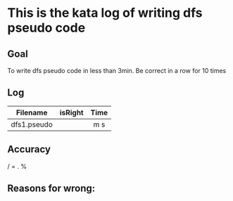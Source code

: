# This is the kata log of writing dfs pseudo code  

## Goal
To write dfs pseudo code in less than 3min.
Be correct in a row for 10 times

## Log

| Filename           | isRight    | Time |
| ------------------ |:----------:|:----:|
| dfs1.pseudo        |            |  m  s|

## Accuracy
  /   =   .  %

## Reasons for wrong:
